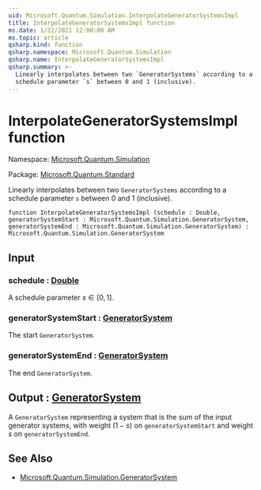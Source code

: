 ```yaml
---
uid: Microsoft.Quantum.Simulation.InterpolateGeneratorSystemsImpl
title: InterpolateGeneratorSystemsImpl function
ms.date: 1/22/2021 12:00:00 AM
ms.topic: article
qsharp.kind: function
qsharp.namespace: Microsoft.Quantum.Simulation
qsharp.name: InterpolateGeneratorSystemsImpl
qsharp.summary: >-
  Linearly interpolates between two `GeneratorSystems` according to a
  schedule parameter `s` between 0 and 1 (inclusive).
---
```


# InterpolateGeneratorSystemsImpl function

Namespace: [Microsoft.Quantum.Simulation](xref:Microsoft.Quantum.Simulation)

Package: [Microsoft.Quantum.Standard](https://nuget.org/packages/Microsoft.Quantum.Standard)


Linearly interpolates between two `GeneratorSystems` according to aschedule parameter `s` between 0 and 1 (inclusive).

```qsharp
function InterpolateGeneratorSystemsImpl (schedule : Double, generatorSystemStart : Microsoft.Quantum.Simulation.GeneratorSystem, generatorSystemEnd : Microsoft.Quantum.Simulation.GeneratorSystem) : Microsoft.Quantum.Simulation.GeneratorSystem
```


## Input

### schedule : [Double](xref:microsoft.quantum.lang-ref.double)

A schedule parameter $s\in[0,1]$.


### generatorSystemStart : [GeneratorSystem](xref:Microsoft.Quantum.Simulation.GeneratorSystem)

The start `GeneratorSystem`.


### generatorSystemEnd : [GeneratorSystem](xref:Microsoft.Quantum.Simulation.GeneratorSystem)

The end `GeneratorSystem`.



## Output : [GeneratorSystem](xref:Microsoft.Quantum.Simulation.GeneratorSystem)

A `GeneratorSystem` representing a system that is the sum of theinput generator systems, with weight $(1-s)$ on `generatorSystemStart`and weight $s$ on `generatorSystemEnd`.

## See Also

- [Microsoft.Quantum.Simulation.GeneratorSystem](xref:Microsoft.Quantum.Simulation.GeneratorSystem)